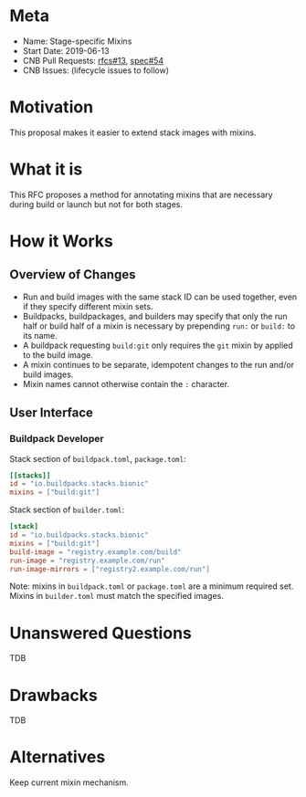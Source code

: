 # Meta
[meta]: #meta
- Name: Stage-specific Mixins
- Start Date: 2019-06-13
- CNB Pull Requests: [rfcs#13](https://github.com/buildpacks/rfcs/pull/13), [spec#54](https://github.com/buildpacks/spec/pull/54)
- CNB Issues: (lifecycle issues to follow)


# Motivation
[motivation]: #motivation

This proposal makes it easier to extend stack images with mixins.

# What it is
[what-it-is]: #what-it-is

This RFC proposes a method for annotating mixins that are necessary during build or launch but not for both stages.  

# How it Works
[how-it-works]: #how-it-works

## Overview of Changes

- Run and build images with the same stack ID can be used together, even if they specify different mixin sets.
- Buildpacks, buildpackages, and builders may specify that only the run half or build half of a mixin is necessary by prepending `run:` or `build:` to its name.
- A buildpack requesting `build:git` only requires the `git` mixin by applied to the build image.
- A mixin continues to be separate, idempotent changes to the run and/or build images.
- Mixin names cannot otherwise contain the `:` character.

## User Interface

### Buildpack Developer

Stack section of `buildpack.toml`, `package.toml`:

```toml
[[stacks]]
id = "io.buildpacks.stacks.bionic"
mixins = ["build:git"]
```

Stack section of `builder.toml`:

```toml
[stack]
id = "io.buildpacks.stacks.bionic"
mixins = ["build:git"]
build-image = "registry.example.com/build"
run-image = "registry.example.com/run"
run-image-mirrors = ["registry2.example.com/run"]
```

Note: mixins in `buildpack.toml` or `package.toml` are a minimum required set.
Mixins in `builder.toml` must match the specified images.

# Unanswered Questions
[questions]: #questions

TDB

# Drawbacks
[drawbacks]: #drawbacks

TDB

# Alternatives
[alternatives]: #alternatives

Keep current mixin mechanism.
